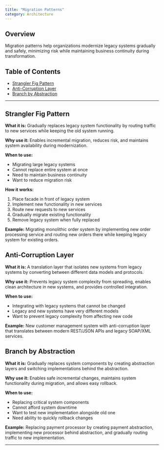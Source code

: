 ```yaml
---
title: "Migration Patterns"
category: Architecture
---
```



## Overview

Migration patterns help organizations modernize legacy systems gradually and safely, minimizing risk while maintaining business continuity during transformation.

## Table of Contents

- [Strangler Fig Pattern](#strangler-fig-pattern)
- [Anti-Corruption Layer](#anti-corruption-layer)
- [Branch by Abstraction](#branch-by-abstraction)

---

## Strangler Fig Pattern

**What it is:** Gradually replaces legacy system functionality by routing traffic to new services while keeping the old system running.

**Why use it:** Enables incremental migration, reduces risk, and maintains system availability during modernization.

**When to use:**
- Migrating large legacy systems
- Cannot replace entire system at once
- Need to maintain business continuity
- Want to reduce migration risk

**How it works:**
1. Place facade in front of legacy system
2. Implement new functionality in new services
3. Route new requests to new services
4. Gradually migrate existing functionality
5. Remove legacy system when fully replaced

**Example:** Migrating monolithic order system by implementing new order processing service and routing new orders there while keeping legacy system for existing orders.

## Anti-Corruption Layer

**What it is:** A translation layer that isolates new systems from legacy systems by converting between different data models and protocols.

**Why use it:** Prevents legacy system complexity from spreading, enables clean architecture in new systems, and provides controlled integration.

**When to use:**
- Integrating with legacy systems that cannot be changed
- Legacy and new systems have very different models
- Want to prevent legacy complexity from affecting new code

**Example:** New customer management system with anti-corruption layer that translates between modern REST/JSON APIs and legacy SOAP/XML services.

## Branch by Abstraction

**What it is:** Gradually replaces system components by creating abstraction layers and switching implementations behind the abstraction.

**Why use it:** Enables safe incremental changes, maintains system functionality during migration, and allows easy rollback.

**When to use:**
- Replacing critical system components
- Cannot afford system downtime
- Want to test new implementation alongside old one
- Need ability to quickly rollback changes

**Example:** Replacing payment processor by creating payment abstraction, implementing new processor behind abstraction, and gradually routing traffic to new implementation.

---

